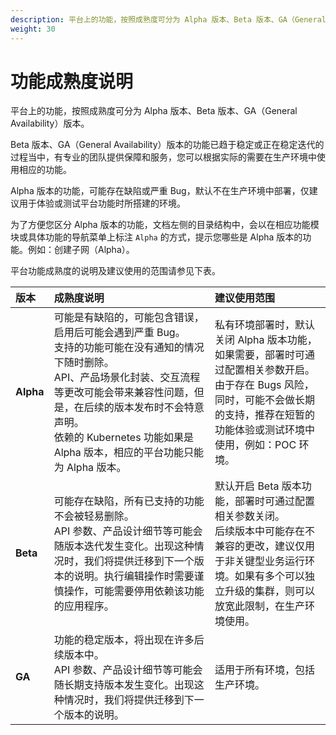 ```yaml
---
description: 平台上的功能，按照成熟度可分为 Alpha 版本、Beta 版本、GA（General Availability）版本。
weight: 30
---
```


# 功能成熟度说明

平台上的功能，按照成熟度可分为 Alpha 版本、Beta 版本、GA（General Availability）版本。

Beta 版本、GA（General Availability）版本的功能已趋于稳定或正在稳定迭代的过程当中，有专业的团队提供保障和服务，您可以根据实际的需要在生产环境中使用相应的功能。

Alpha 版本的功能，可能存在缺陷或严重 Bug，默认不在生产环境中部署，仅建议用于体验或测试平台功能时所搭建的环境。

为了方便您区分 Alpha 版本的功能，文档左侧的目录结构中，会以在相应功能模块或具体功能的导航菜单上标注 `Alpha` 的方式，提示您哪些是 Alpha 版本的功能。例如：创建子网（Alpha）。

平台功能成熟度的说明及建议使用的范围请参见下表。

| 版本      | 成熟度说明                                                                                                                                                                                                                                                                              | 建议使用范围                                                                                                                                                                                |
| :-------- | :-------------------------------------------------------------------------------------------------------------------------------------------------------------------------------------------------------------------------------------------------------------------------------------- | :------------------------------------------------------------------------------------------------------------------------------------------------------------------------------------------ |
| **Alpha** | 可能是有缺陷的，可能包含错误，启用后可能会遇到严重 Bug。<br>支持的功能可能在没有通知的情况下随时删除。<br>API、产品场景化封装、交互流程等更改可能会带来兼容性问题，但是，在后续的版本发布时不会特意声明。<br>依赖的 Kubernetes 功能如果是 Alpha 版本，相应的平台功能只能为 Alpha 版本。 | 私有环境部署时，默认关闭 Alpha 版本功能，如果需要，部署时可通过配置相关参数开启。<br>由于存在 Bugs 风险，同时，可能不会做长期的支持，推荐在短暂的功能体验或测试环境中使用，例如：POC 环境。 |
| **Beta**  | 可能存在缺陷，所有已支持的功能不会被轻易删除。<br>API 参数、产品设计细节等可能会随版本迭代发生变化。出现这种情况时，我们将提供迁移到下一个版本的说明。执行编辑操作时需要谨慎操作，可能需要停用依赖该功能的应用程序。                                                                    | 默认开启 Beta 版本功能，部署时可通过配置相关参数关闭。<br>后续版本中可能存在不兼容的更改，建议仅用于非关键型业务运行环境。如果有多个可以独立升级的集群，则可以放宽此限制，在生产环境使用。  |
| **GA**    | 功能的稳定版本，将出现在许多后续版本中。<br>API 参数、产品设计细节等可能会随长期支持版本发生变化。出现这种情况时，我们将提供迁移到下一个版本的说明。                                                                                                                                    | 适用于所有环境，包括生产环境。                                                                                                                                                              |
